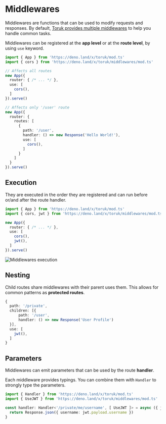 # Middlewares

Middlewares are functions that can be used to modify requests and responses. By default, [Toruk provides multiple middlewares](/guide/built-in-middlewares/index) to help you handle common tasks.

Middlewares can be registered at the **app level** or at the **route level**, by using `use` keyword.

```ts
import { App } from 'https://deno.land/x/toruk/mod.ts'
import { cors } from 'https://deno.land/x/toruk/middlewares/mod.ts'

// Affects all routes
new App({
  router: { /* ... */ },
  use: [
    cors(),
  ]
}).serve()

// Affects only '/user' route
new App({
  router: {
    routes: [
      {
        path: '/user',
        handler: () => new Response('Hello World!'),
        use: [
          cors(),
        ]
      }
    ]
  }
}).serve()
```

## Execution

They are executed in the order they are registered and can run before or/and after the route handler.

```ts
import { App } from 'https://deno.land/x/toruk/mod.ts'
import { cors, jwt } from 'https://deno.land/x/toruk/middlewares/mod.ts'

new App({
  router: { /* ... */ },
  use: [
    cors(),
    jwt(),
  ]
}).serve()
```

![Middlewares execution](/middleware-execution.svg)

## Nesting

Child routes share middlewares with their parent uses them. This allows for common patterns as **protected routes**.

```ts
{
  path: '/private',
  children: [{
      path: '/user',
      handler: () => new Response('User Profile')
  }],
  use: [
    jwt(),
  ]
}
```

## Parameters

Middlewares can emit parameters that can be used by the route **handler**.

Each middleware provides typings. You can combine them with `Handler` to strongly type the parameters.

```ts
import { Handler } from 'https://deno.land/x/toruk/mod.ts'
import { UseJWT } from 'https://deno.land/x/toruk/middlewares/mod.ts'

const handler: Handler<'/private/me/username', [ UseJWT ]> = async ({ jwt }) => {
  return Response.json({ username: jwt.payload.username })
}
```
